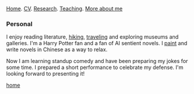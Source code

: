 [Home](./). [CV](./assets/files/CV.pdf). [Research](./research.md). [Teaching](./teaching.md). [More about me](./hobby.md)

### Personal
I enjoy reading literature, [hiking](/assets/img/hiking.png), [traveling](/assets/img/traveling.png) and exploring museums and galleries. I'm a Harry Potter fan and a fan of AI sentient novels. I [paint](/assets/img/draw.png) and write novels in Chinese as a way to relax.

Now I am learning standup comedy and have been preparing my jokes for some time. I prepared a short performance to celebrate my defense. I'm looking forward to presenting it! 


[home](./)
